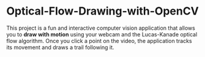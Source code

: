 # Optical-Flow-Drawing-with-OpenCV
This project is a fun and interactive computer vision application that allows you to **draw with motion** using your webcam and the Lucas-Kanade optical flow algorithm. Once you click a point on the video, the application tracks its movement and draws a trail following it.
